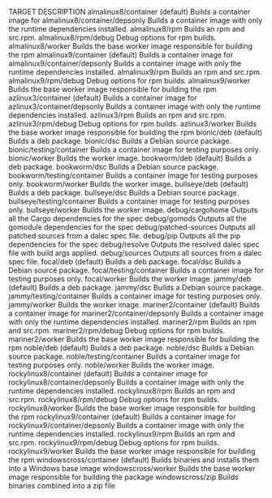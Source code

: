 TARGET                           DESCRIPTION
almalinux8/container (default)   Builds a container image for
almalinux8/container/depsonly    Builds a container image with only the runtime dependencies installed.
almalinux8/rpm                   Builds an rpm and src.rpm.
almalinux8/rpm/debug             Debug options for rpm builds.
almalinux8/worker                Builds the base worker image responsible for building the rpm
almalinux9/container (default)   Builds a container image for
almalinux9/container/depsonly    Builds a container image with only the runtime dependencies installed.
almalinux9/rpm                   Builds an rpm and src.rpm.
almalinux9/rpm/debug             Debug options for rpm builds.
almalinux9/worker                Builds the base worker image responsible for building the rpm
azlinux3/container (default)     Builds a container image for
azlinux3/container/depsonly      Builds a container image with only the runtime dependencies installed.
azlinux3/rpm                     Builds an rpm and src.rpm.
azlinux3/rpm/debug               Debug options for rpm builds.
azlinux3/worker                  Builds the base worker image responsible for building the rpm
bionic/deb (default)             Builds a deb package.
bionic/dsc                       Builds a Debian source package.
bionic/testing/container         Builds a container image for testing purposes only.
bionic/worker                    Builds the worker image.
bookworm/deb (default)           Builds a deb package.
bookworm/dsc                     Builds a Debian source package.
bookworm/testing/container       Builds a container image for testing purposes only.
bookworm/worker                  Builds the worker image.
bullseye/deb (default)           Builds a deb package.
bullseye/dsc                     Builds a Debian source package.
bullseye/testing/container       Builds a container image for testing purposes only.
bullseye/worker                  Builds the worker image.
debug/cargohome                  Outputs all the Cargo dependencies for the spec
debug/gomods                     Outputs all the gomodule dependencies for the spec
debug/patched-sources            Outputs all patched sources from a dalec spec file.
debug/pip                        Outputs all the pip dependencies for the spec
debug/resolve                    Outputs the resolved dalec spec file with build args applied.
debug/sources                    Outputs all sources from a dalec spec file.
focal/deb (default)              Builds a deb package.
focal/dsc                        Builds a Debian source package.
focal/testing/container          Builds a container image for testing purposes only.
focal/worker                     Builds the worker image.
jammy/deb (default)              Builds a deb package.
jammy/dsc                        Builds a Debian source package.
jammy/testing/container          Builds a container image for testing purposes only.
jammy/worker                     Builds the worker image.
mariner2/container (default)     Builds a container image for
mariner2/container/depsonly      Builds a container image with only the runtime dependencies installed.
mariner2/rpm                     Builds an rpm and src.rpm.
mariner2/rpm/debug               Debug options for rpm builds.
mariner2/worker                  Builds the base worker image responsible for building the rpm
noble/deb (default)              Builds a deb package.
noble/dsc                        Builds a Debian source package.
noble/testing/container          Builds a container image for testing purposes only.
noble/worker                     Builds the worker image.
rockylinux8/container (default)  Builds a container image for
rockylinux8/container/depsonly   Builds a container image with only the runtime dependencies installed.
rockylinux8/rpm                  Builds an rpm and src.rpm.
rockylinux8/rpm/debug            Debug options for rpm builds.
rockylinux8/worker               Builds the base worker image responsible for building the rpm
rockylinux9/container (default)  Builds a container image for
rockylinux9/container/depsonly   Builds a container image with only the runtime dependencies installed.
rockylinux9/rpm                  Builds an rpm and src.rpm.
rockylinux9/rpm/debug            Debug options for rpm builds.
rockylinux9/worker               Builds the base worker image responsible for building the rpm
windowscross/container (default) Builds binaries and installs them into a Windows base image
windowscross/worker              Builds the base worker image responsible for building the package
windowscross/zip                 Builds binaries combined into a zip file
